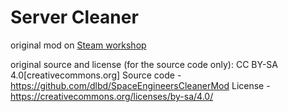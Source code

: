 Server Cleaner
==============

original mod on [Steam workshop](http://steamcommunity.com/sharedfiles/filedetails/?id=666848746) 

original source and license (for the source code only): CC BY-SA 4.0[creativecommons.org]
Source code - https://github.com/dlbd/SpaceEngineersCleanerMod
License - https://creativecommons.org/licenses/by-sa/4.0/
